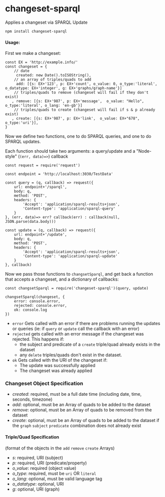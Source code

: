 # changeset-sparql
Applies a changeset via SPARQL Update

```
npm install changeset-sparql
```

#### Usage: 


First we make a changeset:

```
const EX = 'http://example.info/'
const changeset = {
    // date 
     created: new Date().toISOString(),
    // an array of triples/quads to add
     add: [{s: EX+'123', p: EX+'count', o_value: 0, o_type:'literal', o_datatype: EX+'integer', g: EX+'graphs/graph-name'}]
    // triples/quads to remove (changeset will fail if they don't exist)
   , remove: [{s: EX+'987', p: EX+'message',  o_value: "Hello", o_type:'literal', o_lang: 'en-gb'}]
    // triples/quads to create (changeset will fail if s & p already exist)
   , create: [{s: EX+'987', p: EX+'link',  o_value: EX+"678", o_type:'uri'}],
}
```

Now we define two functions, one to do SPARQL queries, and one to do SPARQL updates. 

Each function should take two arguments: a query/update and a "Node-style" (`(err, data)=>`) callback

```
const request = require('request')

const endpoint = 'http://localhost:3030/TestData'

const query = (q, callback) => request({
    url: endpoint+'/sparql',
    body: q,
    method: 'POST',
    headers: {
        'Accept': 'application/sparql-results+json',
        'Content-type': 'application/sparql-query'
    }
}, (err, data)=> err? callback(err) : callback(null, JSON.parse(data.body)))

const update = (q, callback) => request({
    url: endpoint+'/update',
    body: q,
    method: 'POST',
    headers: {
        'Accept': 'application/sparql-results+json',
        'Content-type': 'application/sparql-update'
    }
}, callback)

```

Now we pass those functions to `changsetSparql`, and get back a function that accepts a changeset, and a dictionary of callbacks:

```
const changsetSparql = require('changeset-sparql')(query, update)
```

```
changsetSparql(changeset, {
    error: console.error,
    rejected: console.error,
    ok: console.log
})

```
- `error` Gets called with an error if there are problems running the updates or queries (ie: if `query` or `update` call the callback with an error)
- `rejected` gets called with an error message if the changeset was rejected. This happens if:
    - the subject and predicate of a `create` triple/quad already exists in the dataset
    - any `delete` triples/quads don't exist in the dataset.
- `ok` Gets called with the URI of the changeset if:
    - The update was successfully applied
    - The changeset was already applied
 
### Changeset Object Specification

- *created*: required, must be a full date time (including date, time, seconds, timezone)
- *add*: optional, must be an Array of quads to be added to the dataset
- *remove*: optional, must be an Array of quads to be removed from the dataset
- *create*: optional, must be an Array of quads to be added to the dataset if the `graph` `subject` `predicate` combination does not already exist

#### Triple/Quad Specification

(format of the objects in the `add` `remove` `create` Arrays)

- *s*: required, URI (subject)
- *p*: required, URI (predicate/property)
- *o_value*: required (object value)
- *o_type*: required, must be `uri` OR `literal`
- *o_lang*: optional, must be valid language tag
- *o_datatype*: optional, URI
- *g*: optional, URI (graph)
 
